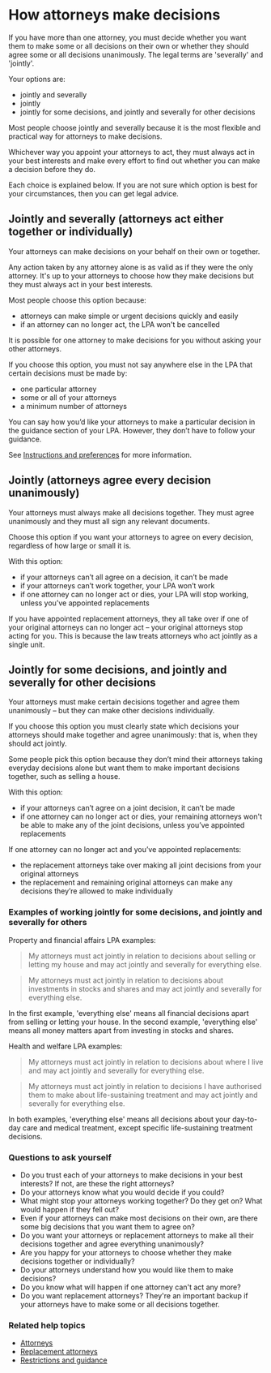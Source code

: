 # How attorneys make decisions

If you have more than one attorney, you must decide whether you want them to make some or all decisions on their own or whether they should agree some or all decisions unanimously. The legal terms are 'severally' and 'jointly'.

Your options are:

*	jointly and severally
*	jointly
*	jointly for some decisions, and jointly and severally for other decisions

Most people choose jointly and severally because it is the most flexible and practical way for attorneys to make decisions.

Whichever way you appoint your attorneys to act, they must always act in your best interests and make every effort to find out whether you can make a decision before they do.

Each choice is explained below. If you are not sure which option is best for your circumstances, then you can get legal advice.

## Jointly and severally (attorneys act either together or individually)

Your attorneys can make decisions on your behalf on their own or together.

Any action taken by any attorney alone is as valid as if they were the only attorney. It's up to your attorneys to choose how they make decisions but they must always act in your best interests.

Most people choose this option because:

*	attorneys can make simple or urgent decisions quickly and easily
*	if an attorney can no longer act, the LPA won't be cancelled

It is possible for one attorney to make decisions for you without asking your other attorneys.

If you choose this option, you must not say anywhere else in the LPA that certain decisions must be made by:

*	one particular attorney
*	some or all of your attorneys
*	a minimum number of attorneys

You can say how you’d like your attorneys to make a particular decision in the guidance section of your LPA. However, they don’t have to follow your guidance.

See [Instructions and preferences](/help/#topic-instructions-and-preferences) for more information.

## Jointly (attorneys agree every decision unanimously)

Your attorneys must always make all decisions together. They must agree unanimously and they must all sign any relevant documents.

Choose this option if you want your attorneys to agree on every decision, regardless of how large or small it is.

With this option:

*	if your attorneys can’t all agree on a decision, it can’t be made
*	if your attorneys can’t work together, your LPA won’t work
*	if one attorney can no longer act or dies, your LPA will stop working, unless you’ve appointed replacements

If you have appointed replacement attorneys, they all take over if one of your original attorneys can no longer act – your original attorneys stop acting for you. This is because the law treats attorneys who act jointly as a single unit.

## Jointly for some decisions, and jointly and severally for other decisions

Your attorneys must make certain decisions together and agree them unanimously – but they can make other decisions individually.

If you choose this option you must clearly state which decisions your attorneys should make together and agree unanimously: that is, when they should act jointly.

Some people pick this option because they don’t mind their attorneys taking everyday decisions alone but want them to make important decisions together, such as selling a house.

With this option:

*	if your attorneys can’t agree on a joint decision, it can’t be made
*	if one attorney can no longer act or dies, your remaining attorneys won't be able to make any of the joint decisions, unless you’ve appointed replacements

If one attorney can no longer act and you’ve appointed replacements:

*	the replacement attorneys take over making all joint decisions from your original attorneys
*	the replacement and remaining original attorneys can make any decisions they’re allowed to make individually

### Examples of working jointly for some decisions, and jointly and severally for others

Property and financial affairs LPA examples:

> My attorneys must act jointly in relation to decisions about selling or letting my house and may act jointly and severally for everything else.

> My attorneys must act jointly in relation to decisions about investments in stocks and shares and may act jointly and severally for everything else.

In the first example, 'everything else' means all financial decisions apart from selling or letting your house. In the second example, 'everything else' means all money matters apart from investing in stocks and shares.

Health and welfare LPA examples:

> My attorneys must act jointly in relation to decisions about where I live and may act jointly and severally for everything else.

> My attorneys must act jointly in relation to decisions I have authorised them to make about life-sustaining treatment and may act jointly and severally for everything else.

In both examples, 'everything else' means all decisions about your day-to-day care and medical treatment, except specific life-sustaining treatment decisions.

### Questions to ask yourself

* Do you trust each of your attorneys to make decisions in your best interests? If not, are these the right attorneys?
* Do your attorneys know what you would decide if you could?
* What might stop your attorneys working together? Do they get on? What would happen if they fell out?
* Even if your attorneys can make most decisions on their own, are there some big decisions that you want them to agree on?
* Do you want your attorneys or replacement attorneys to make all their decisions together and agree everything unanimously?
* Are you happy for your attorneys to choose whether they make decisions together or individually?
* Do your attorneys understand how you would like them to make decisions?
* Do you know what will happen if one attorney can't act any more?
* Do you want replacement attorneys? They're an important backup if your attorneys have to make some or all decisions together.

### Related help topics
* [Attorneys](/help/#topic-attorneys)
* [Replacement attorneys](/help/#topic-replacement-attorneys)
* [Restrictions and guidance](/help/#topic-instructions-and-preferences)


